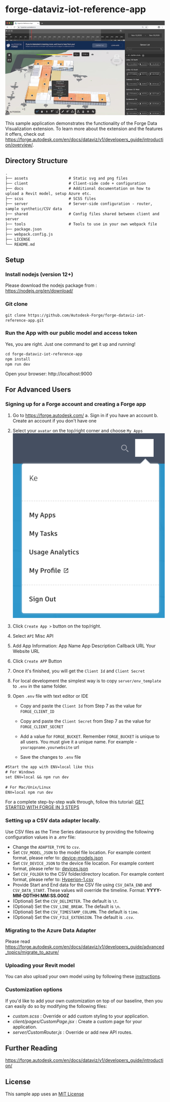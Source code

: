 # forge-dataviz-iot-reference-app

![Application](docs/dataviz-intro.jpg)

This sample application demonstrates the functionality of the Forge Data Visualization extension. To learn more about the extension and the features it offers, check out https://forge.autodesk.com/en/docs/dataviz/v1/developers_guide/introduction/overview/.


## Directory Structure
    .
    ├── assets                  # Static svg and png files
    ├── client                  # Client-side code + configuration
    ├── docs                    # Additional documentation on how to upload a Revit model, setup Azure etc.
    ├── scss                    # SCSS files
    ├── server                  # Server-side configuration - router, sample synthetic/CSV data
    ├── shared                  # Config files shared between client and server
    ├── tools                   # Tools to use in your own webpack file
    ├── package.json
    ├── webpack.config.js
    ├── LICENSE
    └── README.md

## Setup

### Install nodejs (version 12+)

Please download the nodejs package from : https://nodejs.org/en/download/

### Git clone

```console
git clone https://github.com/Autodesk-Forge/forge-dataviz-iot-reference-app.git
```

### Run the App with our public model and access token

Yes, you are right. Just one command to get it up and running!

```console
cd forge-dataviz-iot-reference-app
npm install
npm run dev
```

Open your browser:
http://localhost:9000

## For Advanced Users

### Signing up for a Forge account and creating a Forge app

1. Go to https://forge.autodesk.com/
   a. Sign in if you have an account
   b. Create an account if you don't have one
2. Select your `avatar` on the top/right corner and choose `My Apps`
   ![My Avatar/My Apps](./docs/my_app.png)
3. Click `Create App >` button on the top/right.
4. Select `API`
   Misc API
5. Add App Information:
   App Name
   App Description
   Callback URL
   Your Website URL
6. Click `Create APP` Button
7. Once it's finished, you will get the `Client Id` and `Client Secret`
8. For local development the simplest way is to copy `server/env_template` to `.env` in the same folder.
9. Open `.env` file with text editor or IDE

    - Copy and paste the `Client Id` from Step 7 as the value for `FORGE_CLIENT_ID`

    - Copy and paste the `Client Secret` from Step 7 as the value for `FORGE_CLIENT_SECRET`

    - Add a value for `FORGE_BUCKET`. Remember `FORGE_BUCKET` is unique to all users.
      You must give it a unique name. For example - `yourappname.yourwebsite` url

    - Save the changes to `.env` file

```console
#Start the app with ENV=local like this
# For Windows
set ENV=local && npm run dev

# For Mac/Unix/Linux
ENV=local npm run dev
```

For a complete step-by-step walk through, follow this tutorial: [GET STARTED WITH FORGE IN 3 STEPS](https://forge.autodesk.com/developer/start-now/signup)


### Setting up a CSV data adapter locally.
Use CSV files as the Time Series datasource by providing the following configuration values in a _.env_ file:

* Change the `ADAPTER_TYPE` to `csv`.
* Set `CSV_MODEL_JSON` to the model file location. For example content format, please refer to: [device-models.json](./server/gateways/synthetic-data/device-models.json)
* Set `CSV_DEVICE_JSON` to the device file location. For example content format, please refer to: [devices.json](./server/gateways/synthetic-data/devices.json)
* Set `CSV_FOLDER` to the CSV folder/directory location. For example content format, please refer to: [Hyperion-1.csv](./server/gateways/csv/Hyperion-1.csv)
* Provide Start and End data for the CSV file using `CSV_DATA_END` and `CSV_DATA_START`. These values will override the timeline. Format: **YYYY-MM-DDTHH:MM:SS.000Z**
* (Optional) Set the `CSV_DELIMITER`. The default is `\t`.
* (Optional) Set the `CSV_LINE_BREAK`. The default is `\n`.
* (Optional) Set the `CSV_TIMESTAMP_COLUMN`. The default is `time`.
* (Optional) Set the `CSV_FILE_EXTENSION`. The default is `.csv`.

### Migrating to the Azure Data Adapter

Please read https://forge.autodesk.com/en/docs/dataviz/v1/developers_guide/advanced_topics/migrate_to_azure/

### Uploading your Revit model

You can also upload your own model using by following these [instructions](https://dev.forge.autodesk.com/en/docs/dataviz/v1/developers_guide/quickstart/replace_model/).

### Customization options

If you'd like to add your own customization on top of our baseline, then you can easily do so by modifying the following files:

-   _custom.scss_ : Override or add custom styling to your application.
-   _client/pages/CustomPage.jsx_ : Create a custom page for your application.
-   _server/CustomRouter.js_ : Override or add new API routes.

## Further Reading
https://forge.autodesk.com/en/docs/dataviz/v1/developers_guide/introduction/

## License
This sample app uses an [MIT License](LICENSE)
